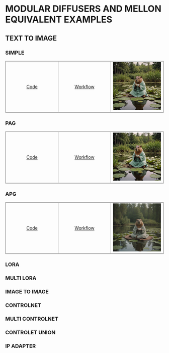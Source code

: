 # MODULAR DIFFUSERS AND MELLON EQUIVALENT EXAMPLES

## TEXT TO IMAGE

### SIMPLE

<div style="width: 100%;">
<table style="border: 1px solid #aaaaaa; border-collapse: collapse; width: 100%;">
<tr>
    <td align="center" style="border: 1px solid #aaaaaa; width: 33%;"><a href="https://github.com/asomoza/diffusers_melon_equivalents/blob/main/code/t2i_simple.py">Code</a></td>
    <td align="center" style="border: 1px solid #aaaaaa; width: 33%;"><a href="https://github.com/asomoza/diffusers_melon_equivalents/blob/main/workflows/t2i_simple_workflow.json">Workflow</a></td>
    <td align="center" style="border: 1px solid #aaaaaa; width: 33%;">
    <img src="https://raw.githubusercontent.com/asomoza/diffusers_melon_equivalents/main/outputs/t2i_basic.png" width="200" alt=""/>
    </td>
</tr>
</table>
</div>

### PAG

<div style="width: 100%;">
<table style="border: 1px solid #aaaaaa; border-collapse: collapse; width: 100%;">
<tr>
    <td align="center" style="border: 1px solid #aaaaaa; width: 33%;"><a href="https://github.com/asomoza/diffusers_melon_equivalents/blob/main/code/t2i_pag.py">Code</a></td>
    <td align="center" style="border: 1px solid #aaaaaa; width: 33%;"><a href="https://github.com/asomoza/diffusers_melon_equivalents/blob/main/workflows/t2i_pag_workflow.json">Workflow</a></td>
    <td align="center" style="border: 1px solid #aaaaaa; width: 33%;">
    <img src="https://raw.githubusercontent.com/asomoza/diffusers_melon_equivalents/main/outputs/t2i_pag.png" width="200" alt=""/>
    </td>
</tr>
</table>
</div>

### APG

<div style="width: 100%;">
<table style="border: 1px solid #aaaaaa; border-collapse: collapse; width: 100%;">
<tr>
    <td align="center" style="border: 1px solid #aaaaaa; width: 33%;"><a href="https://github.com/asomoza/diffusers_melon_equivalents/blob/main/code/t2i_apg.py">Code</a></td>
    <td align="center" style="border: 1px solid #aaaaaa; width: 33%;"><a href="https://github.com/asomoza/diffusers_melon_equivalents/blob/main/workflows/t2i_apg_workflow.json">Workflow</a></td>
    <td align="center" style="border: 1px solid #aaaaaa; width: 33%;">
    <img src="https://raw.githubusercontent.com/asomoza/diffusers_melon_equivalents/main/outputs/t2i_apg.png" width="200" alt=""/>
    </td>
</tr>
</table>
</div>

### LORA

### MULTI LORA

### IMAGE TO IMAGE

### CONTROLNET

### MULTI CONTROLNET

### CONTROLET UNION

### IP ADAPTER
